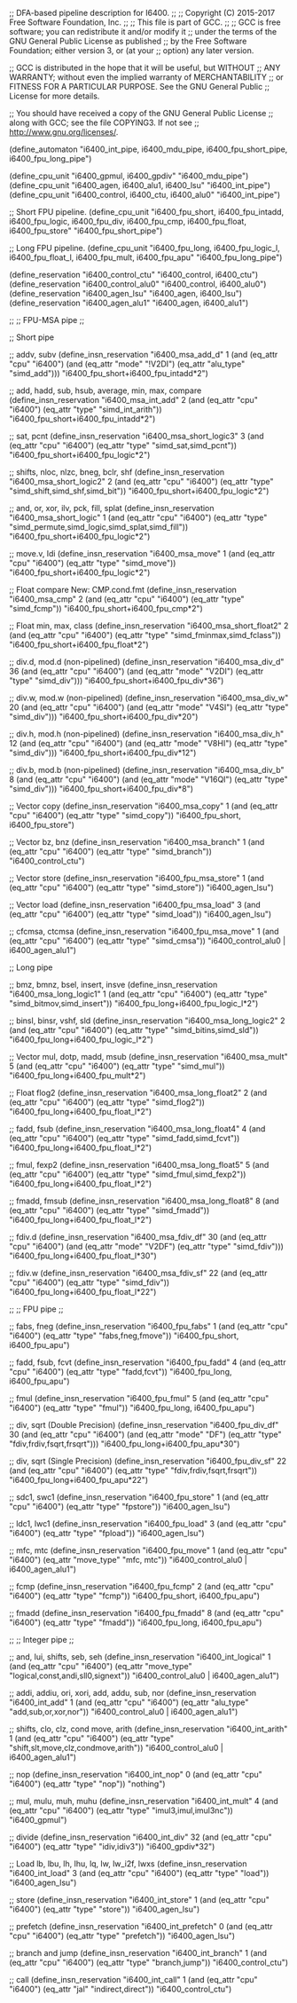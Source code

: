;; DFA-based pipeline description for I6400.
;;
;; Copyright (C) 2015-2017 Free Software Foundation, Inc.
;;
;; This file is part of GCC.
;;
;; GCC is free software; you can redistribute it and/or modify it
;; under the terms of the GNU General Public License as published
;; by the Free Software Foundation; either version 3, or (at your
;; option) any later version.

;; GCC is distributed in the hope that it will be useful, but WITHOUT
;; ANY WARRANTY; without even the implied warranty of MERCHANTABILITY
;; or FITNESS FOR A PARTICULAR PURPOSE.  See the GNU General Public
;; License for more details.

;; You should have received a copy of the GNU General Public License
;; along with GCC; see the file COPYING3.  If not see
;; <http://www.gnu.org/licenses/>.

(define_automaton "i6400_int_pipe, i6400_mdu_pipe, i6400_fpu_short_pipe,
		   i6400_fpu_long_pipe")

(define_cpu_unit "i6400_gpmul, i6400_gpdiv" "i6400_mdu_pipe")
(define_cpu_unit "i6400_agen, i6400_alu1, i6400_lsu" "i6400_int_pipe")
(define_cpu_unit "i6400_control, i6400_ctu, i6400_alu0" "i6400_int_pipe")

;; Short FPU pipeline.
(define_cpu_unit "i6400_fpu_short, i6400_fpu_intadd, i6400_fpu_logic,
		  i6400_fpu_div, i6400_fpu_cmp, i6400_fpu_float,
		  i6400_fpu_store" "i6400_fpu_short_pipe")

;; Long FPU pipeline.
(define_cpu_unit "i6400_fpu_long, i6400_fpu_logic_l, i6400_fpu_float_l,
		  i6400_fpu_mult, i6400_fpu_apu" "i6400_fpu_long_pipe")

(define_reservation "i6400_control_ctu" "i6400_control, i6400_ctu")
(define_reservation "i6400_control_alu0" "i6400_control, i6400_alu0")
(define_reservation "i6400_agen_lsu" "i6400_agen, i6400_lsu")
(define_reservation "i6400_agen_alu1" "i6400_agen, i6400_alu1")

;;
;; FPU-MSA pipe
;;

;; Short pipe

;; addv, subv
(define_insn_reservation "i6400_msa_add_d" 1
  (and (eq_attr "cpu" "i6400")
       (and (eq_attr "mode" "!V2DI")
	    (eq_attr "alu_type" "simd_add")))
  "i6400_fpu_short+i6400_fpu_intadd*2")

;; add, hadd, sub, hsub, average, min, max, compare
(define_insn_reservation "i6400_msa_int_add" 2
  (and (eq_attr "cpu" "i6400")
       (eq_attr "type" "simd_int_arith"))
  "i6400_fpu_short+i6400_fpu_intadd*2")

;; sat, pcnt
(define_insn_reservation "i6400_msa_short_logic3" 3
  (and (eq_attr "cpu" "i6400")
       (eq_attr "type" "simd_sat,simd_pcnt"))
  "i6400_fpu_short+i6400_fpu_logic*2")

;; shifts, nloc, nlzc, bneg, bclr, shf
(define_insn_reservation "i6400_msa_short_logic2" 2
  (and (eq_attr "cpu" "i6400")
       (eq_attr "type" "simd_shift,simd_shf,simd_bit"))
  "i6400_fpu_short+i6400_fpu_logic*2")

;; and, or, xor, ilv, pck, fill, splat
(define_insn_reservation "i6400_msa_short_logic" 1
  (and (eq_attr "cpu" "i6400")
       (eq_attr "type" "simd_permute,simd_logic,simd_splat,simd_fill"))
  "i6400_fpu_short+i6400_fpu_logic*2")

;; move.v, ldi
(define_insn_reservation "i6400_msa_move" 1
  (and (eq_attr "cpu" "i6400")
       (eq_attr "type" "simd_move"))
  "i6400_fpu_short+i6400_fpu_logic*2")

;; Float compare New: CMP.cond.fmt
(define_insn_reservation "i6400_msa_cmp" 2
  (and (eq_attr "cpu" "i6400")
       (eq_attr "type" "simd_fcmp"))
  "i6400_fpu_short+i6400_fpu_cmp*2")

;; Float min, max, class
(define_insn_reservation "i6400_msa_short_float2" 2
  (and (eq_attr "cpu" "i6400")
       (eq_attr "type" "simd_fminmax,simd_fclass"))
  "i6400_fpu_short+i6400_fpu_float*2")

;; div.d, mod.d (non-pipelined)
(define_insn_reservation "i6400_msa_div_d" 36
  (and (eq_attr "cpu" "i6400")
       (and (eq_attr "mode" "V2DI")
	    (eq_attr "type" "simd_div")))
  "i6400_fpu_short+i6400_fpu_div*36")

;; div.w, mod.w (non-pipelined)
(define_insn_reservation "i6400_msa_div_w" 20
  (and (eq_attr "cpu" "i6400")
       (and (eq_attr "mode" "V4SI")
	    (eq_attr "type" "simd_div")))
  "i6400_fpu_short+i6400_fpu_div*20")

;; div.h, mod.h (non-pipelined)
(define_insn_reservation "i6400_msa_div_h" 12
  (and (eq_attr "cpu" "i6400")
       (and (eq_attr "mode" "V8HI")
	    (eq_attr "type" "simd_div")))
  "i6400_fpu_short+i6400_fpu_div*12")

;; div.b, mod.b (non-pipelined)
(define_insn_reservation "i6400_msa_div_b" 8
  (and (eq_attr "cpu" "i6400")
       (and (eq_attr "mode" "V16QI")
	    (eq_attr "type" "simd_div")))
  "i6400_fpu_short+i6400_fpu_div*8")

;; Vector copy
(define_insn_reservation "i6400_msa_copy" 1
  (and (eq_attr "cpu" "i6400")
       (eq_attr "type" "simd_copy"))
  "i6400_fpu_short, i6400_fpu_store")

;; Vector bz, bnz
(define_insn_reservation "i6400_msa_branch" 1
  (and (eq_attr "cpu" "i6400")
       (eq_attr "type" "simd_branch"))
  "i6400_control_ctu")

;; Vector store
(define_insn_reservation "i6400_fpu_msa_store" 1
  (and (eq_attr "cpu" "i6400")
       (eq_attr "type" "simd_store"))
  "i6400_agen_lsu")

;; Vector load
(define_insn_reservation "i6400_fpu_msa_load" 3
  (and (eq_attr "cpu" "i6400")
       (eq_attr "type" "simd_load"))
  "i6400_agen_lsu")

;; cfcmsa, ctcmsa
(define_insn_reservation "i6400_fpu_msa_move" 1
  (and (eq_attr "cpu" "i6400")
       (eq_attr "type" "simd_cmsa"))
  "i6400_control_alu0 | i6400_agen_alu1")

;; Long pipe

;; bmz, bmnz, bsel, insert, insve
(define_insn_reservation "i6400_msa_long_logic1" 1
  (and (eq_attr "cpu" "i6400")
       (eq_attr "type" "simd_bitmov,simd_insert"))
  "i6400_fpu_long+i6400_fpu_logic_l*2")

;; binsl, binsr, vshf, sld
(define_insn_reservation "i6400_msa_long_logic2" 2
  (and (eq_attr "cpu" "i6400")
       (eq_attr "type" "simd_bitins,simd_sld"))
  "i6400_fpu_long+i6400_fpu_logic_l*2")

;; Vector mul, dotp, madd, msub
(define_insn_reservation "i6400_msa_mult" 5
  (and (eq_attr "cpu" "i6400")
       (eq_attr "type" "simd_mul"))
  "i6400_fpu_long+i6400_fpu_mult*2")

;; Float flog2
(define_insn_reservation "i6400_msa_long_float2" 2
  (and (eq_attr "cpu" "i6400")
       (eq_attr "type" "simd_flog2"))
  "i6400_fpu_long+i6400_fpu_float_l*2")

;; fadd, fsub
(define_insn_reservation "i6400_msa_long_float4" 4
  (and (eq_attr "cpu" "i6400")
       (eq_attr "type" "simd_fadd,simd_fcvt"))
  "i6400_fpu_long+i6400_fpu_float_l*2")

;; fmul, fexp2
(define_insn_reservation "i6400_msa_long_float5" 5
  (and (eq_attr "cpu" "i6400")
       (eq_attr "type" "simd_fmul,simd_fexp2"))
  "i6400_fpu_long+i6400_fpu_float_l*2")

;; fmadd, fmsub
(define_insn_reservation "i6400_msa_long_float8" 8
  (and (eq_attr "cpu" "i6400")
       (eq_attr "type" "simd_fmadd"))
  "i6400_fpu_long+i6400_fpu_float_l*2")

;; fdiv.d
(define_insn_reservation "i6400_msa_fdiv_df" 30
  (and (eq_attr "cpu" "i6400")
       (and (eq_attr "mode" "V2DF")
	    (eq_attr "type" "simd_fdiv")))
  "i6400_fpu_long+i6400_fpu_float_l*30")

;; fdiv.w
(define_insn_reservation "i6400_msa_fdiv_sf" 22
  (and (eq_attr "cpu" "i6400")
       (eq_attr "type" "simd_fdiv"))
  "i6400_fpu_long+i6400_fpu_float_l*22")

;;
;; FPU pipe
;;

;; fabs, fneg
(define_insn_reservation "i6400_fpu_fabs" 1
  (and (eq_attr "cpu" "i6400")
       (eq_attr "type" "fabs,fneg,fmove"))
  "i6400_fpu_short, i6400_fpu_apu")

;; fadd, fsub, fcvt
(define_insn_reservation "i6400_fpu_fadd" 4
  (and (eq_attr "cpu" "i6400")
       (eq_attr "type" "fadd,fcvt"))
  "i6400_fpu_long, i6400_fpu_apu")

;; fmul
(define_insn_reservation "i6400_fpu_fmul" 5
  (and (eq_attr "cpu" "i6400")
       (eq_attr "type" "fmul"))
  "i6400_fpu_long, i6400_fpu_apu")

;; div, sqrt (Double Precision)
(define_insn_reservation "i6400_fpu_div_df" 30
  (and (eq_attr "cpu" "i6400")
       (and (eq_attr "mode" "DF")
	    (eq_attr "type" "fdiv,frdiv,fsqrt,frsqrt")))
  "i6400_fpu_long+i6400_fpu_apu*30")

;; div, sqrt (Single Precision)
(define_insn_reservation "i6400_fpu_div_sf" 22
  (and (eq_attr "cpu" "i6400")
       (eq_attr "type" "fdiv,frdiv,fsqrt,frsqrt"))
  "i6400_fpu_long+i6400_fpu_apu*22")

;; sdc1, swc1
(define_insn_reservation "i6400_fpu_store" 1
  (and (eq_attr "cpu" "i6400")
       (eq_attr "type" "fpstore"))
  "i6400_agen_lsu")

;; ldc1, lwc1
(define_insn_reservation "i6400_fpu_load" 3
  (and (eq_attr "cpu" "i6400")
       (eq_attr "type" "fpload"))
  "i6400_agen_lsu")

;; mfc, mtc
(define_insn_reservation "i6400_fpu_move" 1
  (and (eq_attr "cpu" "i6400")
       (eq_attr "move_type" "mfc, mtc"))
  "i6400_control_alu0 | i6400_agen_alu1")

;; fcmp
(define_insn_reservation "i6400_fpu_fcmp" 2
  (and (eq_attr "cpu" "i6400")
       (eq_attr "type" "fcmp"))
  "i6400_fpu_short, i6400_fpu_apu")

;; fmadd
(define_insn_reservation "i6400_fpu_fmadd" 8
  (and (eq_attr "cpu" "i6400")
       (eq_attr "type" "fmadd"))
  "i6400_fpu_long, i6400_fpu_apu")

;;
;; Integer pipe
;;

;; and, lui, shifts, seb, seh
(define_insn_reservation "i6400_int_logical" 1
  (and (eq_attr "cpu" "i6400")
       (eq_attr "move_type" "logical,const,andi,sll0,signext"))
  "i6400_control_alu0 | i6400_agen_alu1")

;; addi, addiu, ori, xori, add, addu, sub, nor
(define_insn_reservation "i6400_int_add" 1
  (and (eq_attr "cpu" "i6400")
       (eq_attr "alu_type" "add,sub,or,xor,nor"))
  "i6400_control_alu0 | i6400_agen_alu1")

;; shifts, clo, clz, cond move, arith
(define_insn_reservation "i6400_int_arith" 1
  (and (eq_attr "cpu" "i6400")
       (eq_attr "type" "shift,slt,move,clz,condmove,arith"))
  "i6400_control_alu0 | i6400_agen_alu1")

;; nop
(define_insn_reservation "i6400_int_nop" 0
  (and (eq_attr "cpu" "i6400")
       (eq_attr "type" "nop"))
  "nothing")

;; mul, mulu, muh, muhu
(define_insn_reservation "i6400_int_mult" 4
  (and (eq_attr "cpu" "i6400")
       (eq_attr "type" "imul3,imul,imul3nc"))
  "i6400_gpmul")

;; divide
(define_insn_reservation "i6400_int_div" 32
  (and (eq_attr "cpu" "i6400")
       (eq_attr "type" "idiv,idiv3"))
  "i6400_gpdiv*32")

;; Load lb, lbu, lh, lhu, lq, lw, lw_i2f, lwxs
(define_insn_reservation "i6400_int_load" 3
  (and (eq_attr "cpu" "i6400")
       (eq_attr "type" "load"))
  "i6400_agen_lsu")

;; store
(define_insn_reservation "i6400_int_store" 1
  (and (eq_attr "cpu" "i6400")
       (eq_attr "type" "store"))
  "i6400_agen_lsu")

;; prefetch
(define_insn_reservation "i6400_int_prefetch" 0
  (and (eq_attr "cpu" "i6400")
       (eq_attr "type" "prefetch"))
  "i6400_agen_lsu")

;; branch and jump
(define_insn_reservation "i6400_int_branch" 1
  (and (eq_attr "cpu" "i6400")
       (eq_attr "type" "branch,jump"))
  "i6400_control_ctu")

;; call
(define_insn_reservation "i6400_int_call" 1
  (and (eq_attr "cpu" "i6400")
       (eq_attr "jal" "indirect,direct"))
  "i6400_control_ctu")

